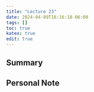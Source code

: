 ```yaml
---
title: "Lecture 23"
date: 2024-04-09T16:16:18-06:00
tags: []
toc: true
katex: true
edit: true
---
```


## Summary

## Personal Note